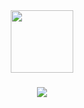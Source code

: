<div align="center">
  <img height="100" src="https://fokus.artlebedev.ru/icons/ALS-Logo-White-Year.svg"  />
</div>

###

<div align="center">
  <img src="https://profile-counter.glitch.me/ednasekin-als/count.svg?"  />
</div>

###
